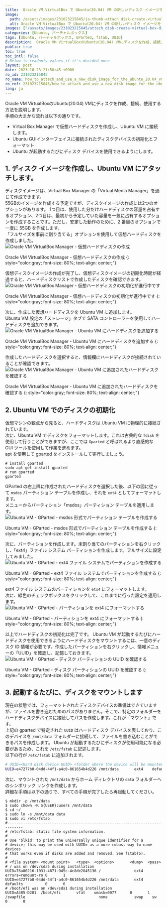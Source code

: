 ```yaml
---
title:  Oracle VM VirtualBox で Ubuntu(20.04) VM の新しいディスク イメージをアタッチして使用する方法
image:
  path: /assets/images/231023215845/ja-thumb-attach_disk-create-virtual-box-disk-image.png
  alt: Oracle VM VirtualBox で Ubuntu(20.04) VM の新しいディスク イメージをアタッチして使用する方法
images: ["/assets/images/231023215845/attach_disk-create-virtual-box-disk-image.png", "/assets/images/231023215845/attach_disk-virtual-box-media-image.png", "/assets/images/231023215845/attach_disk-choose-disk.png", "/assets/images/231023215845/attach_disk-attached-disk-image.png", "/assets/images/231023215845/attach_disk-create-partition-table.png", "/assets/images/231023215845/attach_disk-create-partition.png", "/assets/images/231023215845/attach_disk-format-disk.png", "/assets/images/231023215845/attach_disk-disk-uuid.png"]
categories: [Ubuntu, バーチャルボックス]
tags: [Ubuntu, バーチャルボックス, GParted, fstab, UUID]
description:  Oracle VM VirtualBoxのUbuntu(20.04) VMにディスクを作成、接続、使用する方法を説明します。手順の大まかな流れは以下の通りです。
public: true
toc: true
toc_intl: false
# Below is readonly values if it's decided once
layout: post
date: 2023-10-23 21:58:45 +0900
ro_id: 231023215845
ro_name: how_to_attach_and_use_a_new_disk_image_for_the_ubuntu_20.04_vm_in_oracle_vm_virtualbox
ro_ref: 231023215845/how_to_attach_and_use_a_new_disk_image_for_the_ubuntu_20.04_vm_in_oracle_vm_virtualbox
lang: ja
---
```

Oracle VM VirtualBoxのUbuntu(20.04) VMにディスクを作成、接続、使用する方法を説明します。  
手順の大まかな流れは以下の通りです。  
- Virtual Box Manager で仮想ハードディスクを作成し、Ubuntu VM に接続します。
- Ubuntu GUIインターフェイスに接続されたディスクデバイスの初期化とフォーマット
- Ubuntu が起動するたびにディスク デバイスを使用できるようにします。

## 1. ディスク イメージを作成し、Ubuntu VM にアタッチします。
ディスクイメージは、Virtual Box Manager の「Virtual Media Manager」を通じて作成できます。  
55GBのイメージを作成する予定ですが、ディスクイメージの作成には2つのオプションがあります。 1つ目は、使用した分だけハードディスクの容量を占有するオプション、2つ目は、最初から予定していた容量を一気に占有するオプションを作成することです。ただし、安定した動作のために、2 番目のオプションで一度に 55GB を作成します。  
「フルサイズを事前に割り当てる」オプションを使用して仮想ハードディスクを作成しました。  
![ Oracle VM VirtualBox Manager - 仮想ハードディスクの作成](/assets/images/231023215845/attach_disk-create-virtual-box-disk-image.png)  

Oracle VM VirtualBox Manager - 仮想ハードディスクの作成
{: style="color:gray; font-size: 80%; text-align: center;"}

仮想ディスクイメージの作成が完了し、仮想ディスクイメージの初期化時間が経過すると、ハードディスクリストで作成したディスクを確認できます。  
![Oracle VM VirtualBox Manager - 仮想ハードディスクの初期化が進行中です](/assets/images/231023215845/attach_disk-virtual-box-media-image.png)  

Oracle VM VirtualBox Manager - 仮想ハードディスクの初期化が進行中です
{: style="color:gray; font-size: 80%; text-align: center;"}

次に、作成した仮想ハー​​ドディスクを Ubuntu VM に追加します。  
Ubuntu VM 設定の「ストレージ」タブで SATA コントローラーを使用してハードディスクを追加できます。  
![Oracle VM VirtualBox Manager - Ubuntu VM にハードディスクを追加する](/assets/images/231023215845/attach_disk-choose-disk.png)  

Oracle VM VirtualBox Manager - Ubuntu VM にハードディスクを追加する
{: style="color:gray; font-size: 80%; text-align: center;"}

作成したハードディスクを選択すると、情報欄にハードディスクが接続されていることが確認できます。  
![Oracle VM VirtualBox Manager - Ubuntu VM に追加されたハードディスクを確認する](/assets/images/231023215845/attach_disk-attached-disk-image.png)  

Oracle VM VirtualBox Manager - Ubuntu VM に追加されたハードディスクを確認する
{: style="color:gray; font-size: 80%; text-align: center;"}

## 2. Ubuntu VM でのディスクの初期化
仮想マシンの観点から見ると、ハードディスクは Ubuntu VM に物理的に接続されています。  
次に、Ubuntu VM でディスクをフォーマットします。これは古典的な `fdisk` を使用して行うことができますが、ここでは `Gparted` と呼ばれるより直感的な GUI ツールを使用して作業を進めます。  
apt を使用して gparted をインストールして実行しましょう。  

```shell
# install gparted
sudo apt-get install gparted
# run gparted
gparted
```
GParted の右上隅に作成されたハードディスクを選択した後、以下の図に従って `msdos` パーティション テーブルを作成し、それを `ext4` としてフォーマットします。  
メニューからパーティション「msdos」パーティション テーブルを適用します。  
![Ubuntu VM - GParted - msdos 形式でパーティション テーブルを作成する](/assets/images/231023215845/attach_disk-create-partition-table.png)  

Ubuntu VM - GParted - msdos 形式でパーティション テーブルを作成する
{: style="color:gray; font-size: 80%; text-align: center;"}

次に、パーティションを作成します。未割り当てのパーティションを右クリックし、「ext4」ファイル システム パーティションを作成します。フルサイズに設定してみました。  
![Ubuntu VM - GParted - ext4 ファイル システムでパーティションを作成する](/assets/images/231023215845/attach_disk-create-partition.png)  

Ubuntu VM - GParted - ext4 ファイル システムでパーティションを作成する
{: style="color:gray; font-size: 80%; text-align: center;"}

ext4 ファイル システムのパーティションを `etx4` にフォーマットします。  
次に、緑色のチェックボックスをクリックして、これまでに行った設定を適用します。  
![Ubuntu VM - GParted - パーティションを ext4 にフォーマットする](/assets/images/231023215845/attach_disk-format-disk.png)  

Ubuntu VM - GParted - パーティションを ext4 にフォーマットする
{: style="color:gray; font-size: 80%; text-align: center;"}

以上でハードディスクの初期化は完了です。 Ubuntu VM が起動するたびにハードディスクを使用できるようにハードディスクをマウントするには、一意のディスク ID 情報が必要です。作成したパーティションを右クリックし、情報メニューの「UUID」を確認し、記憶しておきます。  
![Ubuntu VM - GParted - ディスク パーティションの UUID を確認する](/assets/images/231023215845/attach_disk-disk-uuid.png)  

Ubuntu VM - GParted - ディスク パーティションの UUID を確認する
{: style="color:gray; font-size: 80%; text-align: center;"}

## 3. 起動するたびに、ディスクをマウントします
現在の状態では、フォーマットされたディスクデバイスの準備はできていますが、ファイルを書き込むためのパスがありません。そこで、特定のフォルダーをハードディスクデバイスに接続してパスを作成します。これが「マウント」です。  
上記の gparted で特定された `UUID` はハードディスク デバイスを表しており、このデバイスを `/mnt/data` フォルダーに接続して、ファイルを書き込むことができるパスを作成します。 Ubuntu が起動するたびにディスクが使用可能になる必要があるため、これを `/etc/fstab` に記述します。  
以下の行が `/etc/fstab` に追加されます。  

```bash
# UUID=<hard disk device UUID> <folder where the device will be mounted> ext4    defaults          0       0 
UUID=e47277b0-04dd-44f1-a4c0-861654b4d226 /mnt/data       ext4    defaults          0       0 
```
次に、マウントされた `/mnt/data` からホーム ディレクトリの `data` フォルダーへのシンボリック リンクを作成します。  
詳細な手順は以下の通りで、すべての手順が完了したら再起動してください。  

```shell
$ mkdir -p /mnt/data
$ sudo chown -R ${USER}:users /mnt/data
$ cd ~/
$ sudo ln -s /mnt/data data
$ sudo vi /etc/fstab  
#-----------------------------------------------------------------------------
# /etc/fstab: static file system information.
#
# Use 'blkid' to print the universally unique identifier for a
# device; this may be used with UUID= as a more robust way to name devices
# that works even if disks are added and removed. See fstab(5).
#
# <file system> <mount point>   <type>  <options>       <dump>  <pass>
# / was on /dev/sda5 during installation
UUID=76a80216-1031-4871-945c-4c8de2845136 /               ext4    errors=remount-ro 0       1
UUID=e47277b0-04dd-44f1-a4c0-861654b4d226 /mnt/data       ext4    defaults          0       0 
# /boot/efi was on /dev/sda1 during installation
UUID=A4B5-D201  /boot/efi       vfat    umask=0077      0       1
/swapfile                                 none            swap    sw              0       0
```
